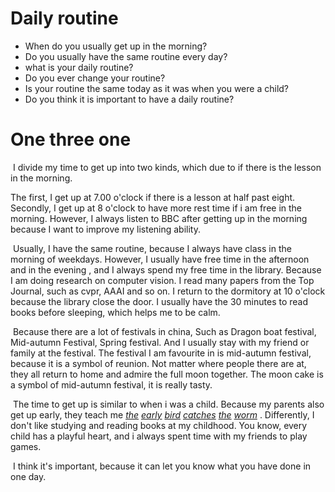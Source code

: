 # Daily routine

- When do you usually get up in the morning?
- Do you usually have the same routine every day?
- what is your daily routine?
- Do you ever change your routine?
- Is your routine the same today as it was when you were a child?
- Do you think it is important to have a daily routine?



# One three one

​	I  divide my time to get up into two kinds, which due to  if there is the lesson in the morning.

The first, I get up at 7.00 o'clock if there is a lesson at half past eight. Secondly, I get up at 8 o'clock to have more rest time if  i am free in the morning. However, I always listen to BBC after getting up in the morning because I want to improve my listening ability.

​	Usually, I have the same routine, because  I always have class in the morning of weekdays. However, I usually have free time in the afternoon and in the evening , and I always spend my free time in the library. Because I am doing research on computer vision. I read many papers from the  Top Journal, such as cvpr, AAAI and so on. I return to the dormitory at 10 o'clock because the library close the door. I usually have the 30 minutes to read books before sleeping, which helps me to be calm.

​	Because there are a lot of festivals in china, Such as Dragon boat festival, Mid-autumn Festival, Spring festival.  And I usually stay with my friend or family at the festival. The festival I am favourite in is mid-autumn festival, because it is a symbol of reunion. Not matter where people there are at, they all return to home and admire the full moon together. The moon cake is a symbol of mid-autumn festival, it is really tasty.

​	The time to get up is similar to when i was a child. Because my parents also get up early, they teach me *[the](javascript:;) [early](javascript:;) [bird](javascript:;) [catches](javascript:;) [the](javascript:;) [worm](javascript:;)* . Differently, I don't like studying and reading books at my childhood.  You know, every child has a playful heart, and i always spent time with my friends to  play games.

​	I think it's important, because it can let you know what you have done in one day.

